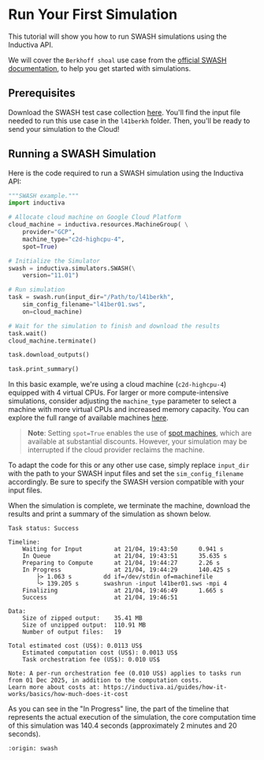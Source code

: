 # Run Your First Simulation
This tutorial will show you how to run SWASH simulations using the Inductiva API.

We will cover the `Berkhoff shoal` use case from the [official SWASH documentation](https://swash.sourceforge.io/), to help you get started with simulations.

## Prerequisites
Download the SWASH test case collection [here](https://swash.sourceforge.io/). You'll find the input file needed to run this use case in the `l41berkh` folder. Then, you'll be ready to send your simulation to the Cloud!

## Running a SWASH Simulation
Here is the code required to run a SWASH simulation using the Inductiva API:

```python
"""SWASH example."""
import inductiva

# Allocate cloud machine on Google Cloud Platform
cloud_machine = inductiva.resources.MachineGroup( \
    provider="GCP",
    machine_type="c2d-highcpu-4",
	spot=True)

# Initialize the Simulator
swash = inductiva.simulators.SWASH(\
    version="11.01")

# Run simulation
task = swash.run(input_dir="/Path/to/l41berkh",
    sim_config_filename="l41ber01.sws",
    on=cloud_machine)

# Wait for the simulation to finish and download the results
task.wait()
cloud_machine.terminate()

task.download_outputs()

task.print_summary()
```

In this basic example, we're using a cloud machine (`c2d-highcpu-4`) equipped with 4 virtual CPUs.
For larger or more compute-intensive simulations, consider adjusting the `machine_type` parameter to select
a machine with more virtual CPUs and increased memory capacity. You can explore the full range of available machines [here](https://console.inductiva.ai/machine-groups/instance-types).

> **Note**: Setting `spot=True` enables the use of [spot machines](../how-it-works/machines/spot-machines.md), which are available at substantial discounts.
> However, your simulation may be interrupted if the cloud provider reclaims the machine.

To adapt the code for this or any other use case, simply replace `input_dir` with the path to your SWASH input files and
set the `sim_config_filename` accordingly. Be sure to specify the SWASH version compatible with your input files.

When the simulation is complete, we terminate the machine, download the results and print a summary of the simulation as shown below.

```
Task status: Success

Timeline:
	Waiting for Input         at 21/04, 19:43:50      0.941 s
	In Queue                  at 21/04, 19:43:51      35.635 s
	Preparing to Compute      at 21/04, 19:44:27      2.26 s
	In Progress               at 21/04, 19:44:29      140.425 s
		├> 1.063 s         dd if=/dev/stdin of=machinefile
		└> 139.205 s       swashrun -input l41ber01.sws -mpi 4
	Finalizing                at 21/04, 19:46:49      1.665 s
	Success                   at 21/04, 19:46:51

Data:
	Size of zipped output:    35.41 MB
	Size of unzipped output:  110.91 MB
	Number of output files:   19

Total estimated cost (US$): 0.0113 US$
	Estimated computation cost (US$): 0.0013 US$
	Task orchestration fee (US$): 0.010 US$

Note: A per-run orchestration fee (0.010 US$) applies to tasks run from 01 Dec 2025, in addition to the computation costs.
Learn more about costs at: https://inductiva.ai/guides/how-it-works/basics/how-much-does-it-cost
```

As you can see in the "In Progress" line, the part of the timeline that represents the actual execution of the simulation,
the core computation time of this simulation was 140.4 seconds (approximately 2 minutes and 20 seconds).

```{banner_small}
:origin: swash
```
